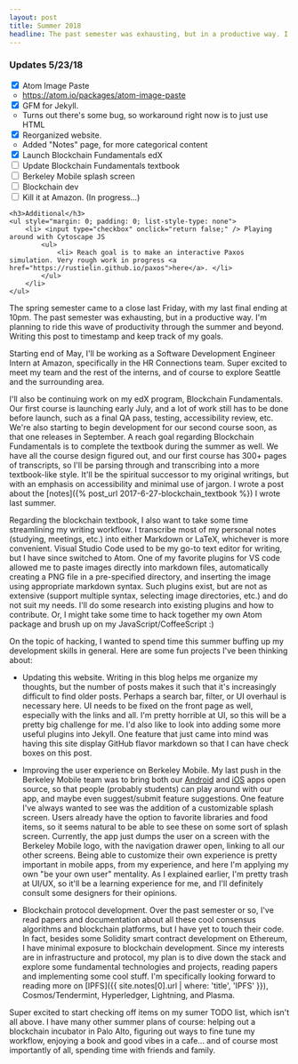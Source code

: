 ```yaml
---
layout: post
title: Summer 2018
headline: The past semester was exhausting, but in a productive way. I'm planning to ride this wave of productivity through the summer and beyond. Writing this post to timestamp and keep track of my goals. Starting end of May, I'll be working as a Software Development Engineer Intern at Amazon, specifically in the HR Connections team. Super excited to meet my team and the rest of the interns, and of course to explore Seattle and the surrounding area.
---
```


<div class="message">
    <h3>Updates 5/23/18</h3>
    <ul style="margin: 0; padding: 0; list-style-type: none">
        <li> <input type="checkbox" onclick="return false;" checked /> Atom Image Paste
            <ul>
                <li> <a href="https://atom.io/packages/atom-image-paste"> https://atom.io/packages/atom-image-paste </a> </li>
            </ul>
        </li>
        <li> <input type="checkbox" onclick="return false;" checked /> GFM for Jekyll.
            <ul>
                <li> Turns out there's some bug, so workaround right now is to just use HTML </li>
            </ul>
        </li>
        <li> <input type="checkbox" onclick="return false;" checked /> Reorganized website.
            <ul>
                <li> Added "Notes" page, for more categorical content </li>
            </ul>
        </li>
        <li> <input type="checkbox" onclick="return false;" checked /> Launch Blockchain Fundamentals edX </li>
        <li> <input type="checkbox" onclick="return false;" /> Update Blockchain Fundamentals textbook </li>
        <li> <input type="checkbox" onclick="return false;" /> Berkeley Mobile splash screen </li>
        <li> <input type="checkbox" onclick="return false;" /> Blockchain dev </li>
        <li> <input type="checkbox" onclick="return false;" /> Kill it at Amazon. (In progress...) </li>
    </ul>

    <h3>Additional</h3>
    <ul style="margin: 0; padding: 0; list-style-type: none">
        <li> <input type="checkbox" onclick="return false;" /> Playing around with Cytoscape JS
            <ul>
                <li> Reach goal is to make an interactive Paxos simulation. Very rough work in progress <a href="https://rustielin.github.io/paxos">here</a>. </li>
            </ul>
        </li>
    </ul>
</div>

The spring semester came to a close last Friday, with my last final ending at 10pm. The past semester was exhausting, but in a productive way. I'm planning to ride this wave of productivity through the summer and beyond. Writing this post to timestamp and keep track of my goals.

Starting end of May, I'll be working as a Software Development Engineer Intern at Amazon, specifically in the HR Connections team. Super excited to meet my team and the rest of the interns, and of course to explore Seattle and the surrounding area.

I'll also be continuing work on my edX program, Blockchain Fundamentals. Our first course is launching early July, and a lot of work still has to be done before launch, such as a final QA pass, testing, accessibility review, etc. We're also starting to begin development for our second course soon, as that one releases in September. A reach goal regarding Blockchain Fundamentals is to complete the textbook during the summer as well. We have all the course design figured out, and our first course has 300+ pages of transcripts, so I'll be parsing through and transcribing into a more textbook-like style. It'll be the spiritual successor to my original writings, but with an emphasis on accessibility and minimal use of jargon. I wrote a post about the [notes]({% post_url 2017-6-27-blockchain_textbook %}) I wrote last summer.

Regarding the blockchain textbook, I also want to take some time streamlining my writing workflow. I transcribe most of my personal notes (studying, meetings, etc.) into either Markdown or LaTeX, whichever is more convenient. Visual Studio Code used to be my go-to text editor for writing, but I have since switched to Atom. One of my favorite plugins for VS code allowed me to paste images directly into markdown files, automatically creating a PNG file in a pre-specified directory, and inserting the image using appropriate markdown syntax. Such plugins exist, but are not as extensive (support multiple syntax, selecting image directories, etc.) and do not suit my needs. I'll do some research into existing plugins and how to contribute. Or, I might take some time to hack together my own Atom package and brush up on my JavaScript/CoffeeScript :)

On the topic of hacking, I wanted to spend time this summer buffing up my development skills in general. Here are some fun projects I've been thinking about:

* Updating this website. Writing in this blog helps me organize my thoughts, but the number of posts makes it such that it's increasingly difficult to find older posts. Perhaps a search bar, filter, or UI overhaul is necessary here. UI needs to be fixed on the front page as well, especially with the links and all. I'm pretty horrible at UI, so this will be a pretty big challenge for me. I'd also like to look into adding some more useful plugins into Jekyll. One feature that just came into mind was having this site display GitHub flavor markdown so that I can have check boxes on this post.

* Improving the user experience on Berkeley Mobile. My last push in the Berkeley Mobile team was to bring both our [Android](https://github.com/asuc-octo/berkeley-mobile-android) and [iOS](https://github.com/asuc-octo/berkeley-mobile-ios) apps open source, so that people (probably students) can play around with our app, and maybe even suggest/submit feature suggestions. One feature I've always wanted to see was the addition of a customizable splash screen. Users already have the option to favorite libraries and food items, so it seems natural to be able to see these on some sort of splash screen. Currently, the app just dumps the user on a screen with the Berkeley Mobile logo, with the navigation drawer open, linking to all our other screens. Being able to customize their own experience is pretty important in mobile apps, from my experience, and here I'm applying my own "be your own user" mentality. As I explained earlier, I'm pretty trash at UI/UX, so it'll be a learning experience for me, and I'll definitely consult some designers for their opinions.

* Blockchain protocol development. Over the past semester or so, I've read papers and documentation about all these cool consensus algorithms and blockchain platforms, but I have yet to touch their code. In fact, besides some Solidity smart contract development on Ethereum, I have minimal exposure to blockchain development. Since my interests are in infrastructure and protocol, my plan is to dive down the stack and explore some fundamental technologies and projects, reading papers and implementing some cool stuff. I'm specifically looking forward to reading more on [IPFS]({{ site.notes[0].url | where: 'title', 'IPFS' }}), Cosmos/Tendermint, Hyperledger, Lightning, and Plasma.

Super excited to start checking off items on my sumer TODO list, which isn't all above. I have many other summer plans of course: helping out a blockchain incubator in Palo Alto, figuring out ways to fine tune my workflow, enjoying a book and good vibes in a cafe... and of course most importantly of all, spending time with friends and family.
